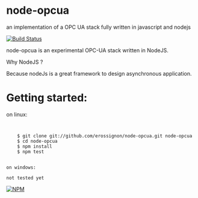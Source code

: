 node-opcua
==========

an implementation of a OPC UA stack fully written in javascript and nodejs



[![Build Status](https://travis-ci.org/erossignon/node-opcua.png?branch=master)](https://travis-ci.org/erossignon/node-opcua)


node-opcua is an experimental OPC-UA stack written in NodeJS.

Why NodeJS ?

Because nodeJs is a great framework to design asynchronous application.


Getting started:
================

on linux:
~~~~~~~~~


    $ git clone git://github.com/erossignon/node-opcua.git node-opcua
    $ cd node-opcua
    $ npm install
    $ npm test


on windows:
~~~~~~~~~~~
    not tested yet





[![NPM](https://nodei.co/npm/node-opcua.png?downloads=true&stars=true)](https://nodei.co/npm/node-opcua/)
